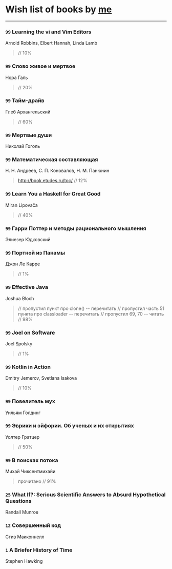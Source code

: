 # Wish list of books by [me](http://www.knigopis.com/#/me/books?u=uJ7AN6q0Bl)
---

### `99` Learning the vi and Vim Editors
Arnold Robbins, Elbert Hannah, Linda Lamb
> // 10%

### `99` Слово живое и мертвое
Нора Галь
> // 20%

### `99` Тайм-драйв
Глеб Архангельский
> // 60%

### `99` Мертвые души
Николай Гоголь

### `99` Математическая составляющая
Н. Н. Андреев, С. П. Коновалов, Н. М. Панюнин
> http://book.etudes.ru/toc/ // 12%

### `99` Learn You a Haskell for Great Good
Miran Lipovača
> // 40%

### `99` Гарри Поттер и методы рационального мышления
Элиезер Юдковский

### `99` Портной из Панамы
Джон Ле Карре
> // 1%

### `99` Effective Java
Joshua Bloch
> // пропустил пункт про clone() -- перечитать // пропустил часть 51 пункта про classloader -- перечитать // пропустил 69, 70 -- читать // 98%

### `99` Joel on Software
Joel Spolsky
> // 1%

### `99` Kotlin in Action
Dmitry Jemerov, Svetlana Isakova
> // 10%

### `99` Повелитель мух
Уильям Голдинг

### `99` Эврики и эйфории. Об ученых и их открытиях
Уолтер Гратцер
> // 50%

### `99` В поисках потока
Михай Чиксентмихайи
> прочитано // 91%

### `25` What If?: Serious Scientific Answers to Absurd Hypothetical Questions
Randall Munroe

### `12` Совершенный код
Стив Макконнелл

### `1` A Briefer History of Time
Stephen Hawking

